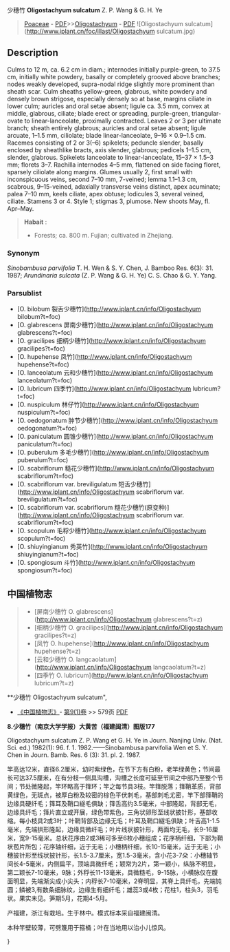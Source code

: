 少穗竹 **Oligostachyum sulcatum** Z. P. Wang & G. H. Ye

> [Poaceae](http://www.iplant.cn/info/Poaceae?t=foc) - [PDF](http://www.iplant.cn/foc/pdf/Poaceae.pdf)>>[Oligostachyum](http://www.iplant.cn/info/Oligostachyum?t=foc) - [PDF](http://www.iplant.cn/foc/pdf/Oligostachyum.pdf)
![Oligostachyum sulcatum](http://www.iplant.cn/foc/illast/Oligostachyum sulcatum.jpg)

## Description

Culms to 12 m, ca. 6.2 cm in diam.; internodes initially purple-green, to 37.5 cm, initially white powdery, basally or completely grooved above branches; nodes weakly developed, supra-nodal ridge slightly more prominent than sheath scar. Culm sheaths yellow-green, glabrous, white powdery and densely brown strigose, especially densely so at base, margins ciliate in lower culm; auricles and oral setae absent; ligule ca. 3.5 mm, convex at middle, glabrous, ciliate; blade erect or spreading, purple-green, triangular-ovate to linear-lanceolate, proximally contracted. Leaves 2 or 3 per ultimate branch; sheath entirely glabrous; auricles and oral setae absent; ligule arcuate, 1–1.5 mm, ciliolate; blade linear-lanceolate, 9–16 × 0.9–1.5 cm. Racemes consisting of 2 or 3(–6) spikelets; peduncle slender, basally enclosed by sheathlike bracts, axis slender, glabrous; pedicels 1–1.5 cm, slender, glabrous. Spikelets lanceolate to linear-lanceolate, 15–37 × 1.5–3 mm; florets 3–7. Rachilla internodes 4–5 mm, flattened on side facing floret, sparsely ciliolate along margins. Glumes usually 2, first small with inconspicuous veins, second 7–10 mm, 7-veined; lemma 1.1–1.3 cm, scabrous, 9–15-veined, adaxially transverse veins distinct, apex acuminate; palea 7–10 mm, keels ciliate, apex obtuse; lodicules 3, several veined, ciliate. Stamens 3 or 4. Style 1; stigmas 3, plumose. New shoots May, fl. Apr–May.


> **Habait** : 
>* Forests; ca. 800 m. Fujian; cultivated in Zhejiang.

### Synonym
*Sinobambusa parvifolia* T. H. Wen & S. Y. Chen, J. Bamboo Res. 6(3): 31. 1987; *Arundinaria sulcata* (Z. P. Wang & G. H. Ye) C. S. Chao & G. Y. Yang.



### Parsublist

* [O.  bilobum  裂舌少穗竹](http://www.iplant.cn/info/Oligostachyum bilobum?t=foc)
* [O.  glabrescens  屏南少穗竹](http://www.iplant.cn/info/Oligostachyum glabrescens?t=foc)
* [O.  gracilipes  细柄少穗竹](http://www.iplant.cn/info/Oligostachyum gracilipes?t=foc)
* [O.  hupehense  凤竹](http://www.iplant.cn/info/Oligostachyum hupehense?t=foc)
* [O.  lanceolatum  云和少穗竹](http://www.iplant.cn/info/Oligostachyum lanceolatum?t=foc)
* [O.  lubricum  四季竹](http://www.iplant.cn/info/Oligostachyum lubricum?t=foc)
* [O.  nuspiculum  林仔竹](http://www.iplant.cn/info/Oligostachyum nuspiculum?t=foc)
* [O.  oedogonatum  肿节少穗竹](http://www.iplant.cn/info/Oligostachyum oedogonatum?t=foc)
* [O.  paniculatum  圆锥少穗竹](http://www.iplant.cn/info/Oligostachyum paniculatum?t=foc)
* [O.  puberulum  多毛少穗竹](http://www.iplant.cn/info/Oligostachyum puberulum?t=foc)
* [O.  scabriflorum  糙花少穗竹](http://www.iplant.cn/info/Oligostachyum scabriflorum?t=foc)
* [O.  scabriflorum var. breviligulatum  短舌少穗竹](http://www.iplant.cn/info/Oligostachyum scabriflorum var. breviligulatum?t=foc)
* [O.  scabriflorum var. scabriflorum  糙花少穗竹(原变种)](http://www.iplant.cn/info/Oligostachyum scabriflorum var. scabriflorum?t=foc)
* [O.  scopulum  毛稃少穗竹](http://www.iplant.cn/info/Oligostachyum scopulum?t=foc)
* [O.  shiuyingianum  秀英竹](http://www.iplant.cn/info/Oligostachyum shiuyingianum?t=foc)
* [O.  spongiosum  斗竹](http://www.iplant.cn/info/Oligostachyum spongiosum?t=foc)


## 中国植物志

> * [屏南少穗竹  O.  glabrescens](http://www.iplant.cn/info/Oligostachyum glabrescens?t=z)
> * [细柄少穗竹  O.  gracilipes](http://www.iplant.cn/info/Oligostachyum gracilipes?t=z)
> * [凤竹  O.  hupehense](http://www.iplant.cn/info/Oligostachyum hupehense?t=z)
> * [云和少穗竹  O.  langcaolatum](http://www.iplant.cn/info/Oligostachyum langcaolatum?t=z)
> * [四季竹  O.  lubricum](http://www.iplant.cn/info/Oligostachyum lubricum?t=z)


**少穗竹 Oligostachyum sulcatum",



* [《中国植物志》](http://www.iplant.cn/frps)- [第9(1)卷](http://www.iplant.cn/frps/vol/9(1)) >> 579页 [PDF](http://www.iplant.cn/frps/pdf/9(1)/579.pdf)


**8.少穗竹（南京大学学报）大黄苦（福建闽清）图版177**

Oligostachyum sulcatum Z. P. Wang et G. H. Ye in Journ. Nanjing Univ. (Nat. Sci. ed.) 1982(1): 96. f. 1. 1982.——Sinobambusa parvifolia Wen et S. Y. Chen in Journ. Bamb. Res. 6 (3): 31. pl. 2. 1987.

竿高达12米，直径6.2厘米，幼时紫绿色，在节下方有白粉，老竿绿黄色；节间最长可达37.5厘米，在有分枝一侧具沟槽，沟槽之长度可延至节间之中部乃至整个节间；节处微隆起，竿环略高于箨环；竿之每节具3枝。竿箨脱落；箨鞘革质，背部黄绿色，无斑点，被厚白粉及较密的棕色平伏刺毛，基部刺毛尤密，竿下部箨鞘的边缘具硬纤毛；箨耳及鞘口繸毛俱缺；箨舌高约3.5毫米，中部隆起，背部无毛，边缘具纤毛；箨片直立或开展，绿色带紫色，三角状卵形至线状披针形，基部收缩。每小枝具2或3叶；叶鞘背部及边缘无毛；叶耳及鞘口繸毛俱缺；叶舌高1-1.5毫米，先端拱形隆起，边缘具微纤毛；叶片线状披针形，两面均无毛，长9-16厘米，宽9-15毫米。总状花序由2或3稀可多至6枚小穗组成；花序柄纤细，下部为鞘状苞片所包；花序轴纤细，近于无毛；小穗柄纤细，长10-15毫米，近于无毛；小穗披针形至线状披针形，长1.5-3.7厘米，宽1.5-3毫米，含小花3-7朵：小穗轴节间长4-5毫米，内侧扁平，顶端具微纤毛；颖常为2片，第一颖小，纵脉不明显，第二颖长7-10毫米，9脉；外稃长11-13毫米，具微糙毛，9-15脉，小横脉仅在腹面明显，先端渐尖成小尖头；内稃长7-10毫米，2脊明显，其脊上具纤毛，先端钝圆；鳞被3,有数条细脉纹，边缘生有细纤毛；雄蕊3或4枚；花柱1，柱头3，羽毛状。果实未见。笋期5月，花期4-5月。

产福建，浙江有栽培。生于林中。模式标本采自福建闽清。

本种竿壁较薄，可劈篾用于箍桶；叶在当地用以治小儿惊风。



}